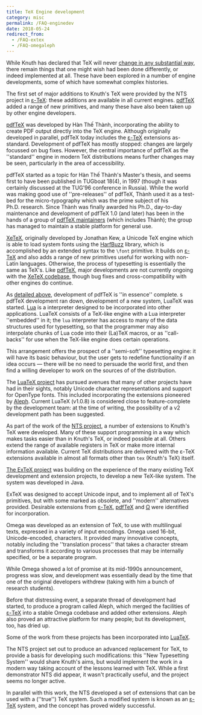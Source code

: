 ```yaml
---
title: TeX Engine development
category: misc
permalink: /FAQ-enginedev
date: 2018-05-24
redirect_from:
  - /FAQ-extex
  - /FAQ-omegaleph
---
```


While Knuth has declared that TeX will never [change in any substantial
way](FAQ-TeXfuture), there remain things that one might wish had been done
differently, or indeed implemented at all. These have been explored in a number
of engine developments, some of which have somewhat complex histories.

The first set of major additions to Knuth's TeX were provided by the NTS
project in [&epsilon;-TeX](FAQ-etex): these additions are available in all
current engines. [pdfTeX](FAQ-pdftex) added a range of new primitives, and
many these have also been taken up by other engine developers.

[pdfTeX](FAQ-pdftex) was developed by Hàn Thế Thành,
incorporating the ability to create PDF output directly into the TeX engine.
Although originally developed in parallel, pdfTeX today includes the
[&epsilon;-TeX](#&epsilon;-tex) extensions as-standard.
Development of pdfTeX has mostly stopped: changes are largely focussed on
bug fixes. However, the central importance of pdfTeX as the ''standard''
engine in modern TeX distributions means further changes may be seen,
particularly in the area of accessibility.

pdfTeX started as a topic for Hàn Thế Thành's
Master's&nbsp;thesis, and seems first to have been published in TUGboat 18(4),
in 1997 (though it was certainly discussed at the TUG'96 conference in Russia).
While the world was making good use of ''pre-releases'' of pdfTeX, Thành
used it as a test-bed for the micro-typography which was the prime subject of
his Ph.D.&nbsp;research. Since Thành was finally awarded his Ph.D.,
day-to-day maintenance and development of pdfTeX&nbsp;1.0 (and later) has been
in the hands of a group of [pdfTeX maintainers](http://www.pdftex.org) (which
includes Thành); the group has managed to maintain a stable platform for
general use.

[XeTeX](FAQ-xetex), originally developed by Jonathan Kew, a Unicode TeX
engine which is able to load system fonts using the [HarfBuzz]() library, which
is accomplished by an extended syntax to the `\font` primitive. It builds on
[&epsilon;-TeX](#&epsilon;-tex) and also adds a range of new primitives useful
for working with non-Latin languages. Otherwise, the process of typesetting is
essentially the same as TeX's. Like [pdfTeX](#pdftex), major developments are
not currently ongoing with the [XeTeX codebase](http://xetex.sourceforge.net/),
though bug fixes and cross-compatibility with other engines do continue.

As [detailed above](#pdftex), development of pdfTeX is ''in essence'' complete.
s pdfTeX development ran down, development of a new system, LuaTeX was started.
[Lua](http://www.lua.org/) is a interpreter designed to be incorporated into
other applications. LuaTeX consists of a TeX-like engine with a Lua interpreter
''embedded'' in it; the `lua` interpreter has access to many of the data
structures used for typesetting, so that the programmer may also interpolate
chunks of Lua code into their (La)TeX macros, or as ''call-backs'' for use when
the TeX-like engine does certain operations.

This arrangement offers the prospect of a ''semi-soft'' typesetting engine: it
will have its basic behaviour, but the user gets to redefine functionality if
an idea occurs&nbsp;&mdash; there will be no need to persuade the world first,
and then find a willing developer to work on the sources of of the
distribution.

The [LuaTeX project](http://www.luatex.org/) has pursued avenues that many 
of other projects have had in their sights, notably Unicode character
representations and support for OpenType fonts.  This included incorporating
the extensions pioneered by [Aleph](#omega-and-aleph). Current LuaTeX
(v1.0.8) is considered close to feature-complete by the development team:
at the time of writing, the possibility of a v2 development path has been
suggested.

As part of the work of the [NTS project](#new-typesetting-system-(nts)),
a number of extensions to Knuth's TeX were developed. Many of these
support programming in a way which makes tasks easier than in Knuth's TeX,
or indeed possible at all. Others extend the range of available registers
in TeX or make more internal information available. Current TeX distributions
are delivered with the &epsilon;-TeX extensions available in almost
all formats other than `tex` (Knuth's TeX) itself. 

[The ExTeX project](http://www.extex.org/) was building on the experience of
the many existing TeX development and extension projects, to develop a new
TeX-like system. The system was developed in Java.

ExTeX was designed to accept Unicode input, and to implement all of TeX's
primitives, but with some marked as obsolete, and ''modern'' alternatives
provided. Desirable extensions from [&epsilon;-TeX](FAQ-etex),
[pdfTeX](FAQ-pdftex) and [&Omega;](#omega-and-aleph) were identified for
incorporation.

Omega was developed as an extension of TeX, to use with multilingual texts,
expressed in a variety of input encodings. Omega used 16-bit, Unicode-encoded,
characters. It provided many innovative concepts, notably including the
''translation process'' that takes a character stream and transforms it
according to various processes that may be internally specified, or be a
separate program.

While Omega showed a lot of promise at its mid-1990s announcement, progress was
slow, and development was essentially dead by the time that one of the original
developers withdrew (taking with him a bunch of research students).

Before that distressing event, a separate thread of development had
started, to produce a program 
called Aleph, which merged the facilities of
[&epsilon;-TeX](FAQ-etex) into a stable Omega codebase and added other
extensions.  Aleph also proved an attractive platform for many people;
but its development, too, has dried up.

Some of the work from these projects has been incorporated into
[LuaTeX](#luatex).

The NTS project set out to produce an advanced replacement for TeX, to provide
a basis for developing such modifications: this ''New Typesetting System''
would share Knuth's aims, but would implement the work in a modern way taking
account of the lessons learned with TeX. While a first demonstrator NTS did
appear, it wasn't practically useful, and the project seems no longer active.

In parallel with this work, the NTS developed a set of extensions that can be
used with a (''true'') TeX system. Such a modified system is known as an
[&epsilon;-TeX](#&epsilon;-tex) system, and the concept has proved widely
successful.

